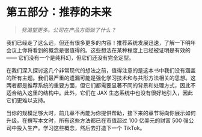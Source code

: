 # 第五部分：推荐的未来

> *我渴望更多。公司在产品方面做了什么？*

我们已经走了这么远，但还有很多更多的内容！推荐系统发展迅速，了解一下明年会议上你将看到的概念是很值得的。这些想法在某种程度上已经被证明是有效的 —— 它们没有一个是纯科幻，但它们还没有完全定型。

在我们深入探讨这几个非常现代的想法之前，值得注意的是这本书中我们没有涵盖的所有主题。我们最严重的遗漏可能是强化学习技术和与共形方法相关的思想。这两者都是推荐系统的重要方面，但它们都需要显著不同的背景和处理方式，因此不适合纳入这里的结构中。此外，它们在 JAX 生态系统中也没有很好地引入，因此它们更难以支持。

当你的规模足够大时，前几章不再能为你提供帮助，接下来的章节将向你展示如何升级。在撰写本文时，所有这些方法都已在市值超过 100 亿美元的财富 500 强公司中投入生产。学习这些概念，然后去打造下一个 TikTok。

